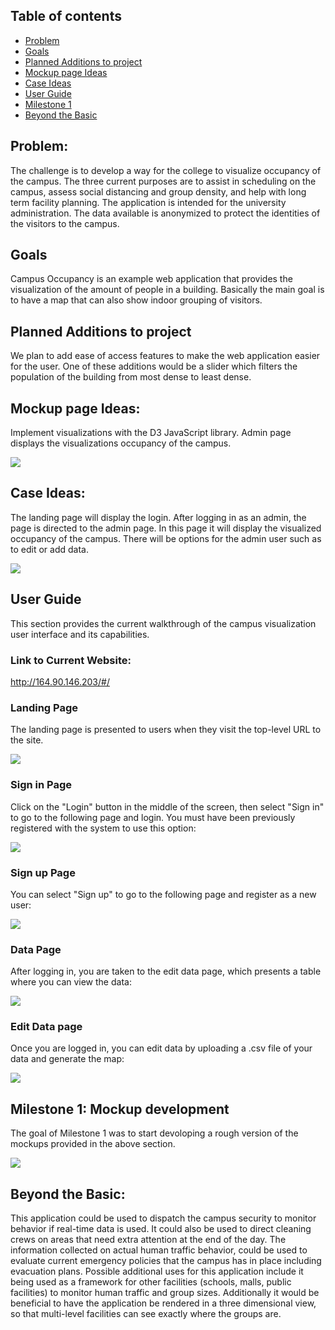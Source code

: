 ## Table of contents
* [Problem](#problem)
* [Goals](#goals)
* [Planned Additions to project](#planned-additions-to-project)
* [Mockup page Ideas](#mockup-page-ideas)
* [Case Ideas](#case-ideas)
* [User Guide](#user-guide)
* [Milestone 1](#milestone-1-mockup-development)
* [Beyond the Basic](#beyond-the-basic)

## Problem:
The challenge is to develop a way for the college to visualize occupancy of the campus.  The three current purposes are to assist in scheduling on the campus, assess social distancing and group density, and help with long term facility planning.  The application is intended for the university administration. The data available is anonymized to protect the identities of the visitors to the campus. 

## Goals

Campus Occupancy is an example web application that provides the visualization of the amount of people in a building. Basically the main goal is to have a map that can also show indoor grouping of visitors. 

## Planned Additions to project

We plan to add ease of access features to make the web application easier for the user. One of these additions would be a slider which filters the population of the building from most dense to least dense. 
 
 
## Mockup page Ideas:
Implement visualizations with the D3 JavaScript library. 
Admin page displays the visualizations occupancy of the campus.

![](images/FRONT-PAGE.jpg)

## Case Ideas:
The landing page will display the login. After logging in as an admin, the page is directed to the admin page. In this page it will display the visualized occupancy of the campus. There will be options for the admin user such as to edit or add data.

![](images/ADMIN-PAGE.jpg)

## User Guide

This section provides the current walkthrough of the campus visualization user interface and its capabilities.

### Link to Current Website: 
http://164.90.146.203/#/

### Landing Page

The landing page is presented to users when they visit the top-level URL to the site.

![](images/M1-LANDINGPAGE.png)

### Sign in Page 
Click on the "Login" button in the middle of the screen, then select "Sign in" to go to the following page and login. You must have been previously registered with the system to use this option:

![](images/M1-LOGINPAGE.png)

### Sign up Page 
You can select "Sign up" to go to the following page and register as a new user:

![](images/M1-SIGNUPPAGE.png)

### Data Page 
After logging in, you are taken to the edit data page, which presents a table where you can view the data:


![](images/M1-DATAPAGEUSER.png)

### Edit Data page 

Once you are logged in, you can edit data by uploading a .csv file of your data and generate the map:

![](images/M1-EDITDATAPAGE.png)

## Milestone 1: Mockup development
The goal of Milestone 1 was to start devoloping a rough version of the mockups provided in the above section.

![](images/M1-page.png)
 
## Beyond the Basic:
This application could be used to dispatch the campus security to monitor behavior if real-time data is used.  It could also be used to direct cleaning crews on areas that need extra attention at the end of the day.  The information collected on actual human traffic behavior, could be used to evaluate current emergency policies that the campus has in place including evacuation plans. 
Possible additional uses for this application include it being used as a framework for other facilities (schools, malls, public facilities) to monitor human traffic and group sizes.  Additionally it would be beneficial to have the application be rendered in a three dimensional view, so that multi-level facilities can see exactly where the groups are. 
